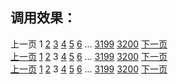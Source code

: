 
<div class="block">
	<h2>调用效果：</h2>
	<div class="fn-clear">
		<div class="ui-pagination">
			<span class="prev">上一页</span>
			<span class="current">1</span>
			<a href="#">2</a>
			<a href="#">3</a>
			<a href="#">4</a>
			<a href="#">5</a>
			<a href="#">6</a>
			<span>...</span>
			<a href="#">3199</a>
			<a href="#">3200</a>
			<a href="#" class="next">下一页</a>
		</div>
	</div>
	<div class="fn-clear ui-floatCenter ui-pt10 ui-pb10">
		<div class="ui-sl-floatCenter">
			<div class="ui-pagination ui-floatCenter-item">
				<a href="#" class="prev">上一页</a>
				<a href="#">1</a>
				<a href="#">2</a>
				<span class="current">3</span>
				<a href="#">4</a>
				<a href="#">5</a>
				<a href="#">6</a>
				<span>...</span>
				<a href="#">3199</a>
				<a href="#">3200</a>
				<a href="#" class="next">下一页</a>
			</div>
		</div>
	</div>
	<div class="fn-clear">
		<div class="ui-pagination fn-right">
			<a href="#" class="prev">上一页</a>
			<a href="#">1</a>
			<a href="#">2</a>
			<span class="current">3</span>
			<a href="#">4</a>
			<a href="#">5</a>
			<a href="#">6</a>
			<span>...</span>
			<a href="#">3199</a>
			<a href="#">3200</a>
			<a href="#" class="next">下一页</a>
		</div>
	</div>
</div>